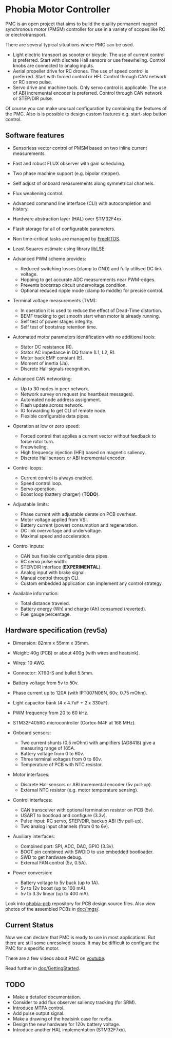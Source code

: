 # Phobia Motor Controller

PMC is an open project that aims to build the quality permanent magnet
synchronous motor (PMSM) controller for use in a variety of scopes like RC or
electrotransport.

There are several typical situations where PMC can be used.

* Light electric transport as scooter or bicycle. The use of current control is
  preferred. Start with discrete Hall sensors or use freewheling. Control knobs
  are connected to analog inputs.
* Aerial propeller drive for RC drones. The use of speed control is preferred.
  Start with forced control or HFI. Control through CAN network or RC servo
  pulse.
* Servo drive and machine tools. Only servo control is applicable. The use of
  ABI incremental encoder is preferred. Control through CAN network or STEP/DIR
  pulse.

Of course you can make unusual configuration by combining the features of the
PMC. Also is is possible to design custom features e.g. start-stop button
control.

## Software features

* Sensorless vector control of PMSM based on two inline current measurements.
* Fast and robust FLUX observer with gain scheduling.
* Two phase machine support (e.g. bipolar stepper).
* Self adjust of onboard measurements along symmetrical channels.
* Flux weakening control.
* Advanced command line interface (CLI) with autocompletion and history.
* Hardware abstraction layer (HAL) over STM32F4xx.
* Flash storage for all of configurable parameters.

* Non time-critical tasks are managed by [FreeRTOS](http://www.freertos.org/).
* Least Squares estimate using library [libLSE](https://sourceforge.net/projects/liblse/).

* Advanced PWM scheme provides:
	* Reduced switching losses (clamp to GND) and fully utilised DC link voltage.
	* Hopping to get accurate ADC measurements near PWM-edges.
	* Prevents bootstrap circuit undervoltage condition.
	* Optional reduced ripple mode (clamp to middle) for precise control.

* Terminal voltage measurements (TVM):
	* In operation it is used to reduce the effect of Dead-Time distortion.
	* BEMF tracking to get smooth start when motor is already running.
	* Self test of power stages integrity.
	* Self test of bootstrap retention time.

* Automated motor parameters identification with no additional tools:
	* Stator DC resistance (R).
	* Stator AC impedance in DQ frame (L1, L2, R).
	* Motor back EMF constant (E).
	* Moment of inertia (Ja).
	* Discrete Hall signals recognition.

* Advanced CAN networking:
	* Up to 30 nodes in peer network.
	* Network survey on request (no heartbeat messages).
	* Automated node address assignment.
	* Flash update across network.
	* IO forwarding to get CLI of remote node.
	* Flexible configurable data pipes.

* Operation at low or zero speed:
	* Forced control that applies a current vector without feedback to
	  force rotor turn.
	* Freewheling.
	* High frequency injection (HFI) based on magnetic saliency.
	* Discrete Hall sensors or ABI incremental encoder.

* Control loops:
	* Current control is always enabled.
	* Speed control loop.
	* Servo operation.
	* Boost loop (battery charger) (**TODO**).

* Adjustable limits:
	* Phase current with adjustable derate on PCB overheat.
	* Motor voltage applied from VSI.
	* Battery current (power) consumption and regeneration.
	* DC link overvoltage and undervoltage.
	* Maximal speed and acceleration.

* Control inputs:
	* CAN bus flexible configurable data pipes.
	* RC servo pulse width.
	* STEP/DIR interface (**EXPERIMENTAL**).
	* Analog input with brake signal.
	* Manual control through CLI.
	* Custom embedded application can implement any control strategy.

* Available information:
	* Total distance traveled.
	* Battery energy (Wh) and charge (Ah) consumed (reverted).
	* Fuel gauge percentage.

## Hardware specification (**rev5a**)

* Dimension: 82mm x 55mm x 35mm.
* Weight: 40g (PCB) or about 400g (with wires and heatsink).
* Wires: 10 AWG.
* Connector: XT90-S and bullet 5.5mm.
* Battery voltage from 5v to 50v.
* Phase current up to 120A (with IPT007N06N, 60v, 0.75 mOhm).
* Light capacitor bank (4 x 4.7uF + 2 x 330uF).
* PWM frequency from 20 to 60 kHz.
* STM32F405RG microcontroller (Cortex-M4F at 168 MHz).

* Onboard sensors:
	* Two current shunts (0.5 mOhm) with amplifiers (AD8418) give a measuring range of 165A.
	* Battery voltage from 0 to 60v.
	* Three terminal voltages from 0 to 60v.
	* Temperature of PCB with NTC resistor.

* Motor interfaces:
	* Discrete Hall sensors or ABI incremental encoder (5v pull-up).
	* External NTC resistor (e.g. motor temperature sensing).

* Control interfaces:
	* CAN transceiver with optional termination resistor on PCB (5v).
	* USART to bootload and configure (3.3v).
	* Pulse input: RC servo, STEP/DIR, backup ABI (5v pull-up).
	* Two analog input channels (from 0 to 6v).

* Auxiliary interfaces:
	* Combined port: SPI, ADC, DAC, GPIO (3.3v).
	* BOOT pin combined with SWDIO to use embedded bootloader.
	* SWD to get hardware debug.
	* External FAN control (5v, 0.5A).

* Power conversion:
	* Battery voltage to 5v buck (up to 1A).
	* 5v to 12v boost (up to 100 mA).
	* 5v to 3.3v linear (up to 400 mA).

Look into [phobia-pcb](https://sourceforge.net/p/phobia/pcb/) repository for
PCB design source files. Also view photos of the assembled PCBs in [doc/imgs/](doc/imgs/).

## Current Status

Now we can declare that PMC is ready to use in most applications. But there are
still some unresolved issues. It may be difficult to configure the PMC for a
specific motor.

There are a few videos about PMC on [youtube](https://www.youtube.com/channel/UCuSexDRnJVpbnZxfqPS3Eew).

Read further in [doc/GettingStarted](doc/GettingStarted.md).

## TODO

* Make a detailed documentation.
* Consider to add flux observer saliency tracking (for SRM).
* Introduce MTPA control.
* Add pulse output signal.
* Make a drawing of the heatsink case for rev5a.
* Design the new hardware for 120v battery voltage.
* Introduce another HAL implementation (STM32F7xx).

